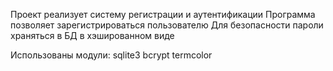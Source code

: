 Проект реализует систему регистрации и аутентификации
Программа позволяет зарегистрироваться пользователю
Для безопасности пароли храняться в БД в хэшированном виде

Использованы модули:
sqlite3
bcrypt
termcolor
